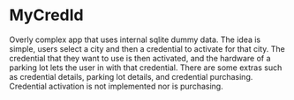 # MyCredId

Overly complex app that uses internal sqlite dummy data.
The idea is simple, users select a city and then a credential to activate for that city.
The credential that they want to use is then activated, and the hardware of a parking lot
lets the user in with that credential.
There are some extras such as credential details, parking lot details, and credential purchasing.
Credential activation is not implemented nor is purchasing.
